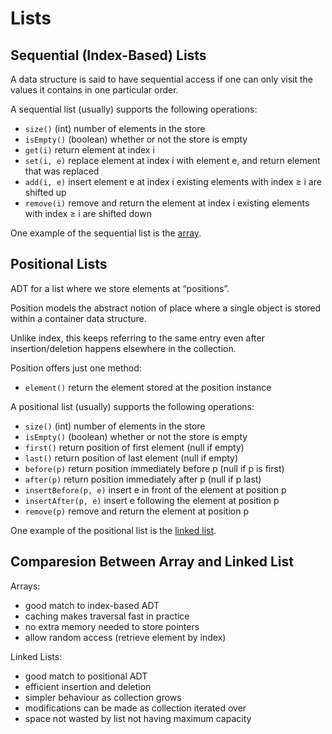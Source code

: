 # Lists

## Sequential (Index-Based) Lists

A data structure is said to have sequential access if one can only visit the values it contains in one particular order.

A sequential list (usually) supports the following operations:

- `size()` (int) number of elements in the store
- `isEmpty()` (boolean) whether or not the store is empty
- `get(i)` return element at index i
- `set(i, e)` replace element at index i with element e, and return element that was replaced
- `add(i, e)` insert element e at index i existing elements with index ≥ i are shifted up
- `remove(i)` remove and return the element at index i existing elements with index ≥ i are shifted down

One example of the sequential list is the [array](arrays.md).

## Positional Lists

ADT for a list where we store elements at “positions”.

Position models the abstract notion of place where a single object is stored within a container data structure.

Unlike index, this keeps referring to the same entry even after insertion/deletion happens elsewhere in the collection.

Position offers just one method:
- `element()` return the element stored at the position instance

A positional list (usually) supports the following operations:
- `size()` (int) number of elements in the store
- `isEmpty()` (boolean) whether or not the store is empty
- `first()` return position of first element (null if empty)
- `last()` return position of last element (null if empty)
- `before(p)` return position immediately before p (null if p is first)
- `after(p)` return position immediately after p (null if p last)
- `insertBefore(p, e)` insert e in front of the element at position p
- `insertAfter(p, e)` insert e following the element at position p
- `remove(p)` remove and return the element at position p

One example of the positional list is the [linked list](linked-lists.md).

## Comparesion Between Array and Linked List

Arrays:
- good match to index-based ADT
- caching makes traversal fast in practice
- no extra memory needed to store pointers
- allow random access (retrieve element by index)

Linked Lists:
- good match to positional ADT
- efficient insertion and deletion
- simpler behaviour as collection grows
- modifications can be made as collection iterated over
- space not wasted by list not having maximum capacity